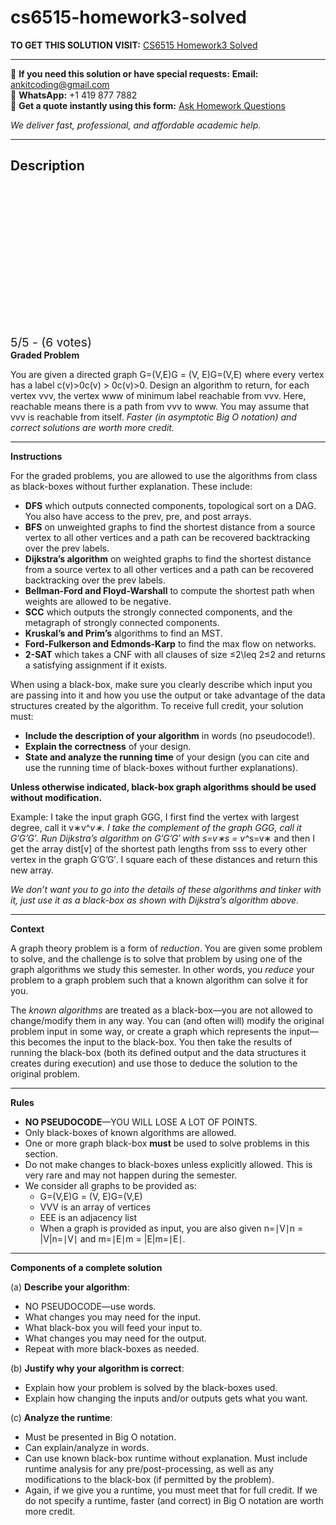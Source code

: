 # cs6515-homework3-solved
**TO GET THIS SOLUTION VISIT:** [CS6515 Homework3 Solved](https://www.ankitcodinghub.com/product/cs6515-homework3-solved/)


---

📩 **If you need this solution or have special requests:** **Email:** ankitcoding@gmail.com  
📱 **WhatsApp:** +1 419 877 7882  
📄 **Get a quote instantly using this form:** [Ask Homework Questions](https://www.ankitcodinghub.com/services/ask-homework-questions/)

*We deliver fast, professional, and affordable academic help.*

---

<h2>Description</h2>



<div class="kk-star-ratings kksr-auto kksr-align-center kksr-valign-top" data-payload="{&quot;align&quot;:&quot;center&quot;,&quot;id&quot;:&quot;125894&quot;,&quot;slug&quot;:&quot;default&quot;,&quot;valign&quot;:&quot;top&quot;,&quot;ignore&quot;:&quot;&quot;,&quot;reference&quot;:&quot;auto&quot;,&quot;class&quot;:&quot;&quot;,&quot;count&quot;:&quot;6&quot;,&quot;legendonly&quot;:&quot;&quot;,&quot;readonly&quot;:&quot;&quot;,&quot;score&quot;:&quot;5&quot;,&quot;starsonly&quot;:&quot;&quot;,&quot;best&quot;:&quot;5&quot;,&quot;gap&quot;:&quot;4&quot;,&quot;greet&quot;:&quot;Rate this product&quot;,&quot;legend&quot;:&quot;5\/5 - (6 votes)&quot;,&quot;size&quot;:&quot;24&quot;,&quot;title&quot;:&quot;CS6515 Homework3  Solved&quot;,&quot;width&quot;:&quot;138&quot;,&quot;_legend&quot;:&quot;{score}\/{best} - ({count} {votes})&quot;,&quot;font_factor&quot;:&quot;1.25&quot;}">

<div class="kksr-stars">

<div class="kksr-stars-inactive">
            <div class="kksr-star" data-star="1" style="padding-right: 4px">


<div class="kksr-icon" style="width: 24px; height: 24px;"></div>
        </div>
            <div class="kksr-star" data-star="2" style="padding-right: 4px">


<div class="kksr-icon" style="width: 24px; height: 24px;"></div>
        </div>
            <div class="kksr-star" data-star="3" style="padding-right: 4px">


<div class="kksr-icon" style="width: 24px; height: 24px;"></div>
        </div>
            <div class="kksr-star" data-star="4" style="padding-right: 4px">


<div class="kksr-icon" style="width: 24px; height: 24px;"></div>
        </div>
            <div class="kksr-star" data-star="5" style="padding-right: 4px">


<div class="kksr-icon" style="width: 24px; height: 24px;"></div>
        </div>
    </div>

<div class="kksr-stars-active" style="width: 138px;">
            <div class="kksr-star" style="padding-right: 4px">


<div class="kksr-icon" style="width: 24px; height: 24px;"></div>
        </div>
            <div class="kksr-star" style="padding-right: 4px">


<div class="kksr-icon" style="width: 24px; height: 24px;"></div>
        </div>
            <div class="kksr-star" style="padding-right: 4px">


<div class="kksr-icon" style="width: 24px; height: 24px;"></div>
        </div>
            <div class="kksr-star" style="padding-right: 4px">


<div class="kksr-icon" style="width: 24px; height: 24px;"></div>
        </div>
            <div class="kksr-star" style="padding-right: 4px">


<div class="kksr-icon" style="width: 24px; height: 24px;"></div>
        </div>
    </div>
</div>


<div class="kksr-legend" style="font-size: 19.2px;">
            5/5 - (6 votes)    </div>
    </div>
<strong>Graded Problem</strong>

You are given a directed graph <span class="katex"><span class="katex-mathml">G=(V,E)G = (V, E)</span><span class="katex-html" aria-hidden="true"><span class="base"><span class="mord mathnormal">G</span><span class="mrel">=</span></span><span class="base"><span class="mopen">(</span><span class="mord mathnormal">V</span><span class="mpunct">,</span><span class="mord mathnormal">E</span><span class="mclose">)</span></span></span></span> where every vertex has a label <span class="katex"><span class="katex-mathml">c(v)&gt;0c(v) &gt; 0</span><span class="katex-html" aria-hidden="true"><span class="base"><span class="mord mathnormal">c</span><span class="mopen">(</span><span class="mord mathnormal">v</span><span class="mclose">)</span><span class="mrel">&gt;</span></span><span class="base"><span class="mord">0</span></span></span></span>. Design an algorithm to return, for each vertex <span class="katex"><span class="katex-mathml">vv</span><span class="katex-html" aria-hidden="true"><span class="base"><span class="mord mathnormal">v</span></span></span></span>, the vertex <span class="katex"><span class="katex-mathml">ww</span><span class="katex-html" aria-hidden="true"><span class="base"><span class="mord mathnormal">w</span></span></span></span> of minimum label reachable from <span class="katex"><span class="katex-mathml">vv</span><span class="katex-html" aria-hidden="true"><span class="base"><span class="mord mathnormal">v</span></span></span></span>. Here, reachable means there is a path from <span class="katex"><span class="katex-mathml">vv</span><span class="katex-html" aria-hidden="true"><span class="base"><span class="mord mathnormal">v</span></span></span></span> to <span class="katex"><span class="katex-mathml">ww</span><span class="katex-html" aria-hidden="true"><span class="base"><span class="mord mathnormal">w</span></span></span></span>. You may assume that <span class="katex"><span class="katex-mathml">vv</span><span class="katex-html" aria-hidden="true"><span class="base"><span class="mord mathnormal">v</span></span></span></span> is reachable from itself. <em>Faster (in asymptotic Big O notation) and correct solutions are worth more credit.</em>

<hr>
<strong>Instructions</strong>

For the graded problems, you are allowed to use the algorithms from class as black-boxes without further explanation. These include:

<ul>
<li><strong>DFS</strong> which outputs connected components, topological sort on a DAG. You also have access to the prev, pre, and post arrays.</li>
<li><strong>BFS</strong> on unweighted graphs to find the shortest distance from a source vertex to all other vertices and a path can be recovered backtracking over the prev labels.</li>
<li><strong>Dijkstra’s algorithm</strong> on weighted graphs to find the shortest distance from a source vertex to all other vertices and a path can be recovered backtracking over the prev labels.</li>
<li><strong>Bellman-Ford and Floyd-Warshall</strong> to compute the shortest path when weights are allowed to be negative.</li>
<li><strong>SCC</strong> which outputs the strongly connected components, and the metagraph of strongly connected components.</li>
<li><strong>Kruskal’s and Prim’s</strong> algorithms to find an MST.</li>
<li><strong>Ford-Fulkerson and Edmonds-Karp</strong> to find the max flow on networks.</li>
<li><strong>2-SAT</strong> which takes a CNF with all clauses of size <span class="katex"><span class="katex-mathml">≤2\leq 2</span><span class="katex-html" aria-hidden="true"><span class="base"><span class="mrel">≤</span></span><span class="base"><span class="mord">2</span></span></span></span> and returns a satisfying assignment if it exists.</li>
</ul>
When using a black-box, make sure you clearly describe which input you are passing into it and how you use the output or take advantage of the data structures created by the algorithm. To receive full credit, your solution must:

<ul>
<li><strong>Include the description of your algorithm</strong> in words (no pseudocode!).</li>
<li><strong>Explain the correctness</strong> of your design.</li>
<li><strong>State and analyze the running time</strong> of your design (you can cite and use the running time of black-boxes without further explanations).</li>
</ul>
<strong>Unless otherwise indicated, black-box graph algorithms should be used without modification.</strong>

Example: I take the input graph <span class="katex"><span class="katex-mathml">GG</span><span class="katex-html" aria-hidden="true"><span class="base"><span class="mord mathnormal">G</span></span></span></span>, I first find the vertex with largest degree, call it <span class="katex"><span class="katex-mathml">v∗v^*</span><span class="katex-html" aria-hidden="true"><span class="base"><span class="mord"><span class="mord mathnormal">v</span><span class="msupsub"><span class="vlist-t"><span class="vlist-r"><span class="vlist"><span class="sizing reset-size6 size3 mtight"><span class="mbin mtight">∗</span></span></span></span></span></span></span></span></span></span>. I take the complement of the graph <span class="katex"><span class="katex-mathml">GG</span><span class="katex-html" aria-hidden="true"><span class="base"><span class="mord mathnormal">G</span></span></span></span>, call it <span class="katex"><span class="katex-mathml">G′G’</span><span class="katex-html" aria-hidden="true"><span class="base"><span class="mord"><span class="mord mathnormal">G</span><span class="msupsub"><span class="vlist-t"><span class="vlist-r"><span class="vlist"><span class="sizing reset-size6 size3 mtight"><span class="mord mtight">′</span></span></span></span></span></span></span></span></span></span>. Run Dijkstra’s algorithm on <span class="katex"><span class="katex-mathml">G′G’</span><span class="katex-html" aria-hidden="true"><span class="base"><span class="mord"><span class="mord mathnormal">G</span><span class="msupsub"><span class="vlist-t"><span class="vlist-r"><span class="vlist"><span class="sizing reset-size6 size3 mtight"><span class="mord mtight">′</span></span></span></span></span></span></span></span></span></span> with <span class="katex"><span class="katex-mathml">s=v∗s = v^*</span><span class="katex-html" aria-hidden="true"><span class="base"><span class="mord mathnormal">s</span><span class="mrel">=</span></span><span class="base"><span class="mord"><span class="mord mathnormal">v</span><span class="msupsub"><span class="vlist-t"><span class="vlist-r"><span class="vlist"><span class="sizing reset-size6 size3 mtight"><span class="mbin mtight">∗</span></span></span></span></span></span></span></span></span></span> and then I get the array dist[v] of the shortest path lengths from <span class="katex"><span class="katex-mathml">ss</span><span class="katex-html" aria-hidden="true"><span class="base"><span class="mord mathnormal">s</span></span></span></span> to every other vertex in the graph <span class="katex"><span class="katex-mathml">G′G’</span><span class="katex-html" aria-hidden="true"><span class="base"><span class="mord"><span class="mord mathnormal">G</span><span class="msupsub"><span class="vlist-t"><span class="vlist-r"><span class="vlist"><span class="sizing reset-size6 size3 mtight"><span class="mord mtight">′</span></span></span></span></span></span></span></span></span></span>. I square each of these distances and return this new array.

<em>We don’t want you to go into the details of these algorithms and tinker with it, just use it as a black-box as shown with Dijkstra’s algorithm above.</em>

<hr>
<strong>Context</strong>

A graph theory problem is a form of <em>reduction</em>. You are given some problem to solve, and the challenge is to solve that problem by using one of the graph algorithms we study this semester. In other words, you <em>reduce</em> your problem to a graph problem such that a known algorithm can solve it for you.

The <em>known algorithms</em> are treated as a black-box—you are not allowed to change/modify them in any way. You can (and often will) modify the original problem input in some way, or create a graph which represents the input—this becomes the input to the black-box. You then take the results of running the black-box (both its defined output and the data structures it creates during execution) and use those to deduce the solution to the original problem.

<hr>
<strong>Rules</strong>

<ul>
<li><strong>NO PSEUDOCODE</strong>—YOU WILL LOSE A LOT OF POINTS.</li>
<li>Only black-boxes of known algorithms are allowed.</li>
<li>One or more graph black-box <strong>must</strong> be used to solve problems in this section.</li>
<li>Do not make changes to black-boxes unless explicitly allowed. This is very rare and may not happen during the semester.</li>
<li>We consider all graphs to be provided as:
<ul>
<li><span class="katex"><span class="katex-mathml">G=(V,E)G = (V, E)</span><span class="katex-html" aria-hidden="true"><span class="base"><span class="mord mathnormal">G</span><span class="mrel">=</span></span><span class="base"><span class="mopen">(</span><span class="mord mathnormal">V</span><span class="mpunct">,</span><span class="mord mathnormal">E</span><span class="mclose">)</span></span></span></span></li>
<li><span class="katex"><span class="katex-mathml">VV</span><span class="katex-html" aria-hidden="true"><span class="base"><span class="mord mathnormal">V</span></span></span></span> is an array of vertices</li>
<li><span class="katex"><span class="katex-mathml">EE</span><span class="katex-html" aria-hidden="true"><span class="base"><span class="mord mathnormal">E</span></span></span></span> is an adjacency list</li>
<li>When a graph is provided as input, you are also given <span class="katex"><span class="katex-mathml">n=∣V∣n = |V|</span><span class="katex-html" aria-hidden="true"><span class="base"><span class="mord mathnormal">n</span><span class="mrel">=</span></span><span class="base"><span class="mord">∣</span><span class="mord mathnormal">V</span><span class="mord">∣</span></span></span></span> and <span class="katex"><span class="katex-mathml">m=∣E∣m = |E|</span><span class="katex-html" aria-hidden="true"><span class="base"><span class="mord mathnormal">m</span><span class="mrel">=</span></span><span class="base"><span class="mord">∣</span><span class="mord mathnormal">E</span><span class="mord">∣</span></span></span></span>.</li>
</ul>
</li>
</ul>
<hr>
<strong>Components of a complete solution</strong>

(a) <strong>Describe your algorithm</strong>:

<ul>
<li>NO PSEUDOCODE—use words.</li>
<li>What changes you may need for the input.</li>
<li>What black-box you will feed your input to.</li>
<li>What changes you may need for the output.</li>
<li>Repeat with more black-boxes as needed.</li>
</ul>
(b) <strong>Justify why your algorithm is correct</strong>:

<ul>
<li>Explain how your problem is solved by the black-boxes used.</li>
<li>Explain how changing the inputs and/or outputs gets what you want.</li>
</ul>
(c) <strong>Analyze the runtime</strong>:

<ul>
<li>Must be presented in Big O notation.</li>
<li>Can explain/analyze in words.</li>
<li>Can use known black-box runtime without explanation. Must include runtime analysis for any pre/post-processing, as well as any modifications to the black-box (if permitted by the problem).</li>
<li>Again, if we give you a runtime, you must meet that for full credit. If we do not specify a runtime, faster (and correct) in Big O notation are worth more credit.</li>
</ul>
